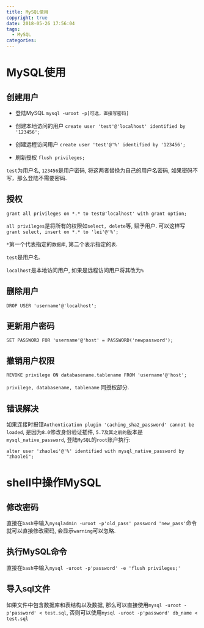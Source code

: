 ```yaml
---
title: MySQL使用
copyright: true
date: 2018-05-26 17:56:04
tags:
  - MySQL
categories:
---
```


# MySQL使用

## 创建用户
 - 登陆MySQL
    `mysql -uroot -p[可选，直接写密码]`

 - 创建本地访问的用户
    `create user 'test'@'localhost' identified by '123456';`

 - 创建远程访问用户
    `create user 'test'@'%' identified by '123456';`

 - 刷新授权
    `flush privileges;`

`test`为用户名, `123456`是用户密码, 将这两者替换为自己的用户名密码, 如果密码不写，那么登陆不需要密码.

## 授权

`grant all privileges on *.* to test@'localhost' with grant option;`

`all privileges`是将所有的权限如`select, delete`等, 赋予用户. 可以这样写`grant select, insert on *.* to 'lei'@'%';`

`*`第一个代表指定的`数据库`, 第二个表示指定的`表`.

`test`是用户名.

`localhost`是本地访问用户, 如果是远程访问用户将其改为`%`

## 删除用户

`DROP USER 'username'@'localhost';`

## 更新用户密码

`SET PASSWORD FOR 'username'@'host' = PASSWORD('newpassword');`

## 撤销用户权限

`REVOKE privilege ON databasename.tablename FROM 'username'@'host';`

`privilege, databasename, tablename` 同授权部分.

## 错误解决

如果连接时报错`Authentication plugin 'caching_sha2_password' cannot be loaded`, 是因为`8.0`修改身份验证插件, `5.7及其之前的`版本是`mysql_native_password`, 登陆`MySQL`的`root`账户执行:

`alter user 'zhaolei'@'%' identified with mysql_native_password by "zhaolei";`

# shell中操作MySQL

## 修改密码

直接在`bash`中输入`mysqladmin -uroot -p'old_pass' password 'new_pass'`命令就可以直接修改密码, 会显示`warning`可以忽略.

## 执行MySQL命令

直接在`bash`中输入`mysql -uroot -p'password' -e 'flush privileges;'`

## 导入sql文件

如果文件中包含数据库和表结构以及数据, 那么可以直接使用`mysql -uroot -p'password' < test.sql`, 否则可以使用`mysql -uroot -p'password' db_name < test.sql`
